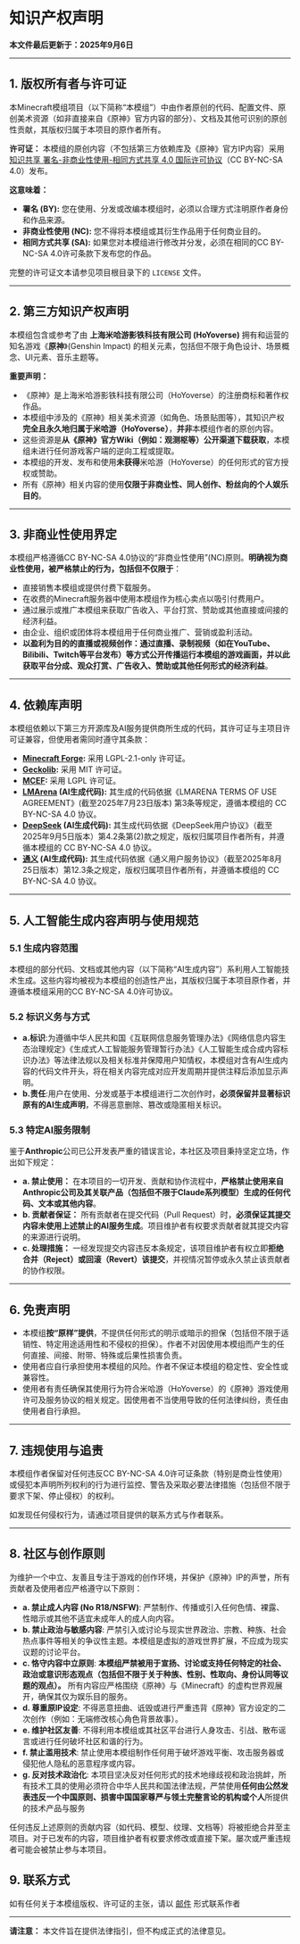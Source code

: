 # 知识产权声明

**本文件最后更新于：2025年9月6日**

---

## **1. 版权所有者与许可证**

本Minecraft模组项目（以下简称“本模组”）中由作者原创的代码、配置文件、原创美术资源（如非直接来自《原神》官方内容的部分）、文档及其他可识别的原创性贡献，其版权归属于本项目的原作者所有。

**许可证：**
本模组的原创内容（不包括第三方依赖库及《原神》官方IP内容）采用 [知识共享 署名-非商业性使用-相同方式共享 4.0 国际许可协议](https://creativecommons.org/licenses/by-nc-sa/4.0/)（CC BY-NC-SA 4.0）发布。

**这意味着：**
- **署名 (BY):** 您在使用、分发或改编本模组时，必须以合理方式注明原作者身份和作品来源。
- **非商业性使用 (NC):** 您不得将本模组或其衍生作品用于任何商业目的。
- **相同方式共享 (SA):** 如果您对本模组进行修改并分发，必须在相同的CC BY-NC-SA 4.0许可条款下发布您的作品。

完整的许可证文本请参见项目根目录下的 `LICENSE` 文件。

---

## **2. 第三方知识产权声明**

本模组包含或参考了由 **上海米哈游影铁科技有限公司 (HoYoverse)** 拥有和运营的知名游戏《**原神**》(Genshin Impact) 的相关元素，包括但不限于角色设计、场景概念、UI元素、音乐主题等。

**重要声明：**
- 《原神》是上海米哈游影铁科技有限公司（HoYoverse）的注册商标和著作权作品。
- 本模组中涉及的《原神》相关美术资源（如角色、场景贴图等），其知识产权**完全且永久地归属于米哈游（HoYoverse）**，**并非**本模组作者的原创内容。
- 这些资源是**从《原神》官方Wiki（例如：观测枢等）公开渠道下载获取**，本模组未进行任何游戏客户端的逆向工程或提取。
- 本模组的开发、发布和使用**未获得**米哈游（HoYoverse）的任何形式的官方授权或赞助。
- 所有《原神》相关内容的使用**仅限于非商业性、同人创作、粉丝向的个人娱乐目的**。

---

## **3. 非商业性使用界定**
本模组严格遵循CC BY-NC-SA 4.0协议的“非商业性使用”(NC)原则。**明确视为商业性使用，被严格禁止的行为，包括但不仅限于**：
- 直接销售本模组或提供付费下载服务。
- 在收费的Minecraft服务器中使用本模组作为核心卖点以吸引付费用户。
- 通过展示或推广本模组来获取广告收入、平台打赏、赞助或其他直接或间接的经济利益。
- 由企业、组织或团体将本模组用于任何商业推广、营销或盈利活动。
- **以盈利为目的的直播或视频创作：通过直播、录制视频（如在YouTube、Bilibili、Twitch等平台发布）等方式公开传播运行本模组的游戏画面，并以此获取平台分成、观众打赏、广告收入、赞助或其他任何形式的经济利益**。

---

## **4. 依赖库声明**

本模组依赖以下第三方开源库及AI服务提供商所生成的代码，其许可证与主项目许可证兼容，但使用者需同时遵守其条款：
- **[Minecraft Forge](https://github.com/MinecraftForge/MinecraftForge):** 采用 LGPL-2.1-only 许可证。
- **[Geckolib](https://github.com/bernie-g/geckolib):** 采用 MIT 许可证。
- **[MCEF](https://github.com/CinemaMod/mcef):** 采用 LGPL 许可证。
- **[LMArena](https://lmarena.ai) (AI生成代码):** 其生成的代码依据《LMARENA TERMS OF USE AGREEMENT》(截至2025年7月23日版本) 第3条等规定，遵循本模组的 CC BY-NC-SA 4.0 协议。
- **[DeepSeek](https://www.deepseek.com) (AI生成代码):** 其生成代码依据《DeepSeek用户协议》（截至2025年9月5日版本）第4.2条第(2)款之规定，版权归属项目作者所有，并遵循本模组的 CC BY-NC-SA 4.0 协议。
- **[通义](https://www.tongyi.com) (AI生成代码):** 其生成代码依据《通义用户服务协议》（截至2025年8月25日版本）第12.3条之规定，版权归属项目作者所有，并遵循本模组的 CC BY-NC-SA 4.0 协议。
---

## **5. 人工智能生成内容声明与使用规范**
### 5.1 生成内容范围
本模组的部分代码、文档或其他内容（以下简称“AI生成内容”）系利用人工智能技术生成。这些内容均被视为本模组的创造性产出，其版权归属于本项目原作者，并遵循本模组采用的CC BY-NC-SA 4.0许可协议。
### 5.2 标识义务与方式
- **a.标识**:为遵循中华人民共和国《互联网信息服务管理办法》《网络信息内容生态治理规定》《生成式人工智能服务管理暂行办法》《人工智能生成合成内容标识办法》等法律法规以及相关标准并保障用户知情权，本模组对含有AI生成内容的代码文件开头，将在相关内容完成对应开发周期并提供注释后添加显示声明。
- **b.责任**:用户在使用、分发或基于本模组进行二次创作时，**必须保留并显著标识原有的AI生成声明**，不得恶意删除、篡改或隐匿相关标识。
### 5.3 特定AI服务限制
鉴于**Anthropic**公司已公开发表严重的错误言论，本社区及项目秉持坚定立场，作出如下规定：
- **a. 禁止使用：** 在本项目的一切开发、贡献和协作流程中，**严格禁止使用来自Anthropic公司及其关联产品（包括但不限于Claude系列模型）生成的任何代码、文本或其他内容**。
- **b. 贡献者保证：** 所有贡献者在提交代码（Pull Request）时，**必须保证其提交内容未使用上述禁止的AI服务生成**。项目维护者有权要求贡献者就其提交内容的来源进行说明。
- **c. 处理措施：** 一经发现提交内容违反本条规定，该项目维护者有权立即**拒绝合并（Reject）或回滚（Revert）该提交**，并视情况暂停或永久禁止该贡献者的协作权限。
---
## **6. 免责声明**
- 本模组**按“原样”提供**，不提供任何形式的明示或暗示的担保（包括但不限于适销性、特定用途适用性和不侵权的担保）。作者不对因使用本模组而产生的任何直接、间接、附带、特殊或后果性损害负责。
- 使用者应自行承担使用本模组的风险。作者不保证本模组的稳定性、安全性或兼容性。
- 使用者有责任确保其使用行为符合米哈游（HoYoverse）的《原神》游戏使用许可及服务协议的相关规定。因使用者不当使用导致的任何法律纠纷，责任由使用者自行承担。
---
## **7. 违规使用与追责**
本模组作者保留对任何违反CC BY-NC-SA 4.0许可证条款（特别是商业性使用）或侵犯本声明所列权利的行为进行监控、警告及采取必要法律措施（包括但不限于要求下架、停止侵权）的权利。

如发现任何侵权行为，请通过项目提供的联系方式与作者联系。

---

## **8. 社区与创作原则**

为维护一个中立、友善且专注于游戏的创作环境，并保护《原神》IP的声誉，所有贡献者及使用者应严格遵守以下原则：

- **a. 禁止成人内容 (No R18/NSFW)**: 严禁制作、传播或引入任何色情、裸露、性暗示或其他不适宜未成年人的成人向内容。
- **b. 禁止政治与敏感内容**: 严禁引入或讨论与现实世界政治、宗教、种族、社会热点事件等相关的争议性主题。本模组是虚拟的游戏世界扩展，不应成为现实议题的讨论平台。
- **c. 恪守内容中立原则**: **本模组严禁被用于宣扬、讨论或支持任何特定的社会、政治或意识形态观点（包括但不限于关于种族、性别、性取向、身份认同等议题的观点）。** 所有内容应严格围绕《原神》与《Minecraft》的虚构世界观展开，确保其仅为娱乐目的服务。
- **d. 尊重原IP设定**: 不得恶意扭曲、诋毁或进行严重违背《原神》官方设定的二次创作（例如：无端修改核心角色背景故事）。
- **e. 维护社区友善**: 不得利用本模组或其社区平台进行人身攻击、引战、散布谣言或进行任何破坏社区和谐的行为。
- **f. 禁止滥用技术**: 禁止使用本模组制作任何用于破坏游戏平衡、攻击服务器或侵犯他人隐私的恶意程序或内容。
- **g. 反对技术政治化**: 本项目坚决反对任何形式的技术地缘歧视和政治挑衅，所有技术工具的使用必须符合中华人民共和国法律法规，严禁使用**任何由公然发表违反一个中国原则、损害中国国家尊严与领土完整言论的机构或个人**所提供的技术产品与服务

任何违反上述原则的贡献内容（如代码、模型、纹理、文档等）将被拒绝合并至主项目。对于已发布的内容，项目维护者有权要求修改或直接下架。屡次或严重违规者可能会被禁止参与本项目。

## **9. 联系方式**
如有任何关于本模组版权、许可证的主张，请以
[邮件](mailto:douyin_vbuser@outlook.com)
形式联系作者

---
**请注意：** 本文件旨在提供法律指引，但不构成正式的法律意见。